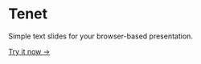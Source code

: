 # Tenet

Simple text slides for your browser-based presentation.

[Try it now →](https://tenet.vercel.app/)
